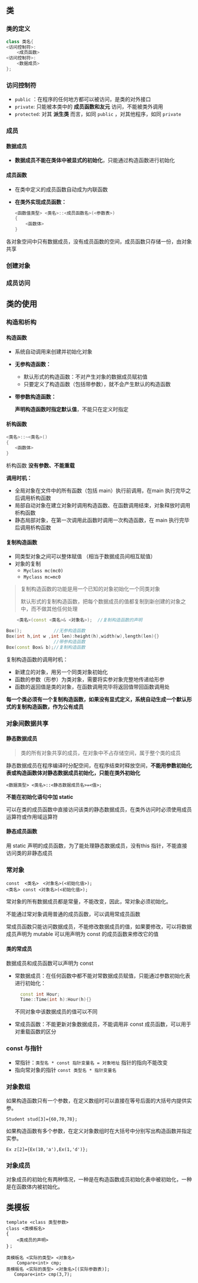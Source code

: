 ## 类

### 类的定义

```c++
class 类名{
<访问控制符>:
    <成员函数>
<访问控制符>:
    <数据成员>
};
```

### 访问控制符

- `public` ：在程序的任何地方都可以被访问，是类的对外接口
- `private`:  只能被本类中的 **成员函数和友元** 访问，不能被类外调用
- `protected`: 对其 **派生类** 而言，如同 `public` ，对其他程序，如同 `private`

### 成员

#### 数据成员

- **数据成员不能在类体中被显式的初始化**，只能通过构造函数进行初始化

#### 成员函数

- 在类中定义的成员函数自动成为内联函数

- **在类外实现成员函数：**

  ```c++
  <函数值类型> <类名>::<成员函数名>(<参数表>)
  {
      <函数体>
  }
  ```

各对象空间中只有数据成员，没有成员函数的空间，成员函数只存储一份，由对象共享

### 创建对象

### 成员访问

## 类的使用

### 构造和析构

#### 构造函数

- 系统自动调用来创建并初始化对象

- **无参构造函数：**

  - 默认形式的构造函数：不对产生对象的数据成员赋初值
  - 只要定义了构造函数（包括带参数），就不会产生默认的构造函数

- **带参数构造函数：**

  **声明构造函数时指定默认值**，不能只在定义时指定

#### 析构函数

```c++
<类名>::~<类名>()
{
　　<函数体>
}
```

析构函数 **没有参数、不能重载**

**调用时机：**

- 全局对象在文件中的所有函数（包括 main）执行前调用，在main 执行完毕之后调用析构函数
- 局部自动对象在建立对象时调用构造函数、在函数调用结束，对象释放时调用析构函数
- 静态局部对象，在第一次调用此函数时调用一次构造函数，在 main 执行完毕后调用析构函数

#### 复制构造函数

- 同类型对象之间可以整体赋值 （相当于数据成员间相互赋值）
- 对象的复制
  - `Myclass mc(mc0)`
  - `Myclass mc=mc0`

> 复制构造函数的功能是用一个已知的对象初始化一个同类对象
>
> 默认形式的复制构造函数，把每个数据成员的值都复制到新创建的对象之中，而不做其他任何处理 

```c++
    <类名>(const <类名>& <对象名>);  //复制构造函数的声明
```

```c++
Box();            //无参构造函数
Box(int h,int w ,int len):height(h),width(w),length(len){}
                  //带参构造函数
Box(const Box& b);//复制构造函数

```

复制构造函数的调用时机：

- 新建立的对象，用另一个同类对象初始化
- 函数的参数（形参）为类对象，需要将实参对象完整地传递给形参
- 函数的返回值是类的对象，在函数调用完毕将返回值带回函数调用处

**每一个类必须有一个复制构造函数，如果没有显式定义，系统自动生成一个默认形式的复制构造函数，作为公有成员**

### 对象间数据共享

#### 静态数据成员

> 类的所有对象共享的成员，在对象中不占存储空间，属于整个类的成员

静态数据成员在程序编译时分配空间，在程序结束时释放空间，**不能用参数初始化表或构造函数体对静态数据成员初始化，只能在类外初始化**

```
<数据类型> <类名>::<静态数据成员名>=<值>;
```

**不能在初始化语句中加 static**

可以在类的成员函数中直接访问该类的静态数据成员，在类外访问时必须使用成员运算符或作用域运算符

#### 静态成员函数

用 static 声明的成员函数，为了能处理静态数据成员，没有this 指针，不能直接访问类的非静态成员



### 常对象

```
const  <类名>　<对象名>(<初始化值>);
<类名> const <对象名>(<初始化值>);
```

常对象的所有数据成员都是常量，不能改变，因此，常对象必须初始化。

不能通过常对象调用普通的成员函数，可以调用常成员函数

常成员函数只能访问数据成员，不能修改数据成员的值，如果要修改，可以将数据成员声明为 mutable 可以用声明为 const 的成员函数来修改它的值

#### 类的常成员

数据成员和成员函数可以声明为 const 

- 常数据成员：在任何函数中都不能对常数据成员赋值，只能通过参数初始化表进行初始化：

  ```c++
    const int Hour;
    Time::Time(int h):Hour(h){}
  ```

  不同对象中该数据成员的值可以不同

- 常成员函数：不能更新对象数据成员，不能调用非 const 成员函数，可以用于对重载函数的区分

### const 与指针

- 常指针：`类型名 * const 指针变量名 = 对象地址` 指针的指向不能改变
- 指向常对象的指针 `const 类型名 * 指针变量名`

### 对象数组

如果构造函数只有一个参数，在定义数组时可以直接在等号后面的大括号内提供实参。

`Student stud[3]={60,70,78};`

如果构造函数有多个参数，在定义对象数组时在大括号中分别写出构造函数并指定实参。

`Ex z[2]={Ex(10,'a'),Ex(1,'d')};`

### 对象成员

对象成员的初始化有两种情况，一种是在构造函数成员初始化表中被初始化，一种是在函数体内被初始化。



## 类模板

```
template <class 类型参数>  
class <类模板名>
{ 
    <类成员的声明>
}；

类模板名 <实际的类型> <对象名>
    Compare<int> cmp;
类模板名 <实际的类型> <对象名>[(实际参数表)];
   Compare<int> cmp(3,7);
```


